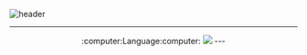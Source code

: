 ![header](https://capsule-render.vercel.app/api?height=300&text=Welcome&&fontSize=80&&animation=fadeIn&&type=waving&color=gradient&section=header&desc=Kkubuck's_github&fontAlignY=40)
  
---
<div align="center">
  :computer:Language:computer:
  

<img src="https://img.shields.io/badge/Python-3776AB?style=for-the-badge&logo=Python&logoColor=white"> 
---
</div>
